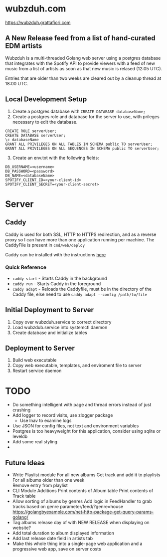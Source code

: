 # wubzduh.com

https://wubzduh.grattafiori.com

## A New Release feed from a list of hand-curated EDM artists
Wubzduh is a multi-threaded Golang web server using a postgres database that integrates with the Spotify API to provide viewers with a feed of new music from a list of artists as soon as that new music is relased (12:05 UTC).

Entries that are older than two weeks are cleared out by a cleanup thread at 18:00 UTC.

## Local Development Setup
1. Create a postgres database with `CREATE DATABASE databaseName;`
2. Create a postgres role and database for the server to use, with prileges necessary to edit the database.
```
CREATE ROLE serverUser;
CREATE DATABASE serverUser;
\c databaseName
GRANT ALL PRIVILEGES ON ALL TABLES IN SCHEMA public TO serverUser;
GRANT ALL PRIVILEGES ON ALL SEQUENCES IN SCHEMA public TO serverUser;
```
3. Create an env.txt with the following fields:
```
DB_USERNAME=<username>
DB_PASSWORD=<password>
DB_NAME=<databaseName>
SPOTIFY_CLIENT_ID=<your-client-id>
SPOTIFY_CLIENT_SECRET=<your-client-secret>
```

# Server

## Caddy
Caddy is used for both SSL, HTTP to HTTPS redirection, and as a reverse proxy so I can have more than one application running per machine. The CaddyFile is present in `cmd/web/deploy`

Caddy can be installed with the instructions [here](https://caddyserver.com/docs/install)

### Quick Reference
- `caddy start` - Starts Caddy in the background
- `caddy run` - Starts Caddy in the foreground
- `caddy adapt` - Reloads the Caddyfile, must be in the directory of the Caddy file, else need to use `caddy adapt --config /path/to/file`


## Initial Deployment to Server
1. Copy over wubzduh.service to correct directory
2. Load wubzdub.service into systemctl daemon
3. Create database and initialize tables

## Deployment to Server
1. Build web executable
2. Copy web executable, templates, and enviroment file to server
3. Restart service daemon

# TODO
- Do something intelligent with page and thread errors instead of just crashing
- Add logger to record visits, use zlogger package
    - Use lnav to examine logs
- Use JSON for config files, not text and environment variables
- Postgres is too heavyweight for this application, consider using sqlite or leveldb
- Add some real styling 
-

## Future Ideas
- Write Playlist module
    For all new albums
        Get track and add it to playlists
    For all albums older than one week  
        Remove entry from playlist
- CLI Module Additions
    Print contents of Album table
    Print contents of Track table
- Allow sorting of albums by genres
    Add logic in FeedHandler to grab tracks based on genre parameter/feed/?genre=house
    https://golangbyexample.com/net-http-package-get-query-params-golang/
- Tag albums release day of with NEW RELEASE when displaying on website?
- Add total duration to album displayed information
- Add last release date field in artists tab
- Make this whole thing into a single-page web application and a progressive web app, save on server costs

